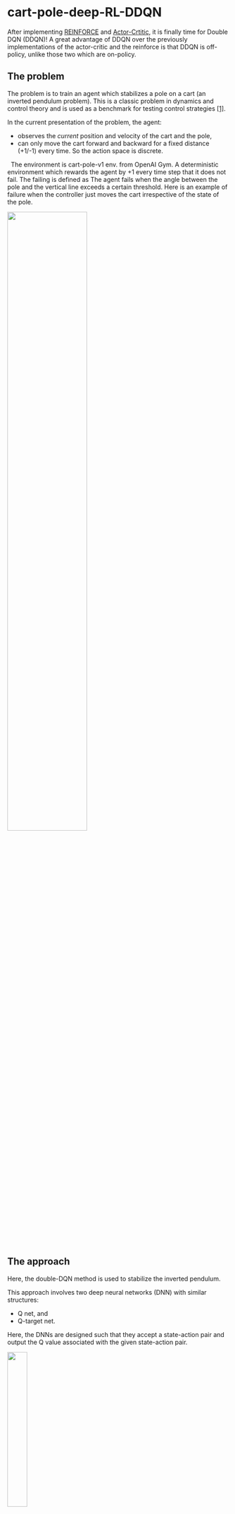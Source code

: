 # cart-pole-deep-RL-DDQN

After implementing [REINFORCE](https://github.com/nima-siboni/simplest-world-REINFORCE) and [Actor-Crtitic](https://github.com/nima-siboni/cart-pole-deep-RL-actor-critic), it is finally time for Double DQN (DDQN)! A great advantage of DDQN over the previously implementations of the actor-critic and the reinforce is that DDQN is off-policy, unlike those two which are on-policy.

## The problem

The problem is to train an agent which stabilizes a pole on a cart (an inverted pendulum problem). This is a classic problem in dynamics and control theory and is used as a benchmark for testing control strategies [[1]](https://en.wikipedia.org/wiki/Inverted_pendulum#:~:text=An%20inverted%20pendulum%20is%20a,additional%20help%20will%20fall%20over).

In the current presentation of the problem, the agent:
- observes the *current* position and velocity of the cart and the pole, 
- can only move the cart forward and backward for a fixed distance (+1/-1) every time. So the action space is discrete.


 
The environment is cart-pole-v1 env. from OpenAI Gym. A deterministic environment which rewards the agent by +1 every time step that it does not fail. The failing is defined as The agent fails when the angle between the pole and the vertical line exceeds a certain threshold. Here is an example of failure when the controller just moves the cart irrespective of the state of the pole.


<img src="./performance-and-animations/animations/not-trained/animation.gif" width="60%">


## The approach

Here, the double-DQN method is used to stabilize the inverted pendulum.

This approach involves two deep neural networks (DNN) with similar structures:
- Q net, and
- Q-target net.

Here, the DNNs are designed such that they accept a state-action pair and output the Q value associated with the given state-action pair.

<img src="./statics/Q_and_Qt.png" width="30%">


## Results

Here, before getting into the details of training of the agents, the performance of the trained agent is shown. 

First, we show a full episode of the agent's behavior, in the environment in which it is trained (i.e. where there is no random perturbations from the ambient). This is for an agent which has reached the maximum performance. We also show quantitatively how the performance is improved as the number of training rounds increases.

Next, we put the agent in a more realistic environment, e.g. where there is a random noise acting on the agent. How well an agent does in an environment which is not its training environment is an important question for real world applications of the RL.

### In absence of random perturbations
Let's first start with a visual demonstration of an episode of a trained agent, as shown here. One can qualitatively see the improvement of the agent in stabilizing the pole.

<img src="./performance-and-animations/animations/trained/animation.gif" width="60%">


One can quantify the *performance* of the agent simply as the duration of the time interval over which it holds the pole before failing. In the following figure, we showed the performance for each episode and also the averaged performance for each policy iteration step. In this case, the data from 60 episodes are used for each policy iteration step.

<img src="./performance-and-animations/results.png" width="60%" rotate='90'>

The maximum performance is limited to 200 steps as this is set by the cart-pole environment of OpenAI Gym as a limit.

### In presence of random perturbations

We also test the agent in presence of random perturbations. Here, we add "wind" which is blowing randomly and leads to a change the angle of the pole. An instance of such an experiment is presented here, where the color of the background changes as the wind blows. One can observe that although the agent is trained in absence of the wind, it still performs reasonably well for in presence of the wind.

<img src="./performance-and-animations/animations/trained-windy/animation.gif" width="60%">

The windy experiments can be performed using ```simulator-windy.py```. The strength of the wind and its period can be changed by ```wind_power``` and ```wind_period``` variables in the script.

## The code structure

The main program is organized in the following way:
* **initialization**: creating the agent with random initial weights/biases. Setting up the environment.

* **filling up the replay buffer**: 

  The simulation is run with the initial random policy for a number of episodes, and the events of all episodes are saved in the the replay buffer. Each *event* is 
  <img src="https://latex.codecogs.com/gif.latex?(s, a, r, s', done)" /> 

  
  Each episode is simulated in the following manner:
  
  **(1)** a random initial state is assigned to the *state* variable,

  **(2)** given the *state*, an action (*a*) is chosen using the policy,

  **(3)** the action *a* is given to the environment, and the environment returns the new state, the reward, and a signal indicating the end of the episode.
  
  **(4)** if the process is not ended, the new state is assigned to the variable *state* and the execution continues to step **(2)** . 

This process is repeated for a number of episodes and all the data are gathered in an instance of the class *History*. 

One should note that the events can come from any policy, as the DDQN is an off-policy method. Nevertheless, a policy which is highly exploratory is preferable as the agent benefits from learning from diverse experiences.

* **learning** : After sampling based on the policy, the obtained data is used to train the DNNs. The train the agent, 

  **(1)** first a random batch is taken from the replay buffer.
  **(2)** using the events of the batch the Q-net is trained to fit the Q-values estiamted by the Q-target network (this is DQN, and in DDQN there is a small change here, which is introduced to decrease the overestimation of the Q-values). After finishing this step, the algorithms loops back to the step **(1)**. This procedure conitnues for a fixed number times.
  **(3)** After looping over **(1)** and **(2)**, we go back and collect one more episode and add it to the buffer. If the replay buffer has reached its maximum size, some of the old events are deleted (based on first in, first out) and the new events are included. This step is repeated a number of times, where for each time, a complete set of repeatition for steps **(1)** and **(2)** are carried out.
  **(4)** Finally, the policy with which the experiences are done is changed. After changing the policy, we repeat the whole process from the step **(1)**.
  
The algorithm above is shown best by the following DQN sudo code:

from the [Deep RL course](http://rail.eecs.berkeley.edu/deeprlcourse/) by S. Levin. 

On changing the policy (step 4): In our implementation, this is done by assiging the learned Q-network to the Q-target network, and then using the Q value predictions of this network with epsilon greedy as the exploring policy. This is not a unique choice and one has the freedom of choosing any policy. This freedom is due to the off-policy nature of the DQN (and also DDQN). Nevertheless it might be a good idea to somehow involve the learned information into the policy.

## requirements
Besides the python3 and pip3

* gym 
* keras
* numpy
* os
* Pillow
* random
* tensorflow (version 2)

```
pip3 install -r requirements.txt
```
## usage

To execute the experiment loops and the learning one can run:
```
python3 experience-and-learn.py
```
This script runs experiments for a random policy and improves it. 

To use the simulator for sampling the not/trained agent, run

```
python3 simulator.py
```

To choose which agent is used one should change the file address of the model.

<img src="https://latex.codecogs.com/gif.latex?\mathrm{output\_policy}=\frac{\mathrm{output\_policy}+\epsilon}{1+\epsilon~~\mathrm{nr\_actions}}" /> 

where *output_policy* is the output of the DNN for the policy which has *nr_actions* elements (see the schematics of the DNN). This additional operation (with no learnable parameter) changes the design of the DNN as depicted below.

